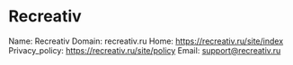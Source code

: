 
# Recreativ

Name: Recreativ
Domain: recreativ.ru
Home: https://recreativ.ru/site/index
Privacy_policy: https://recreativ.ru/site/policy
Email: support@recreativ.ru
